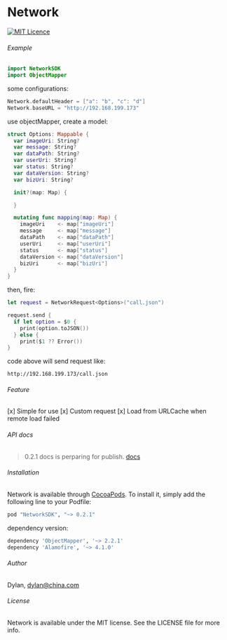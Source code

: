 # Network

[![MIT Licence](https://badges.frapsoft.com/os/mit/mit.svg?v=103)](https://opensource.org/licenses/mit-license.php)

###### Example

```swift
import NetworkSDK
import ObjectMapper
```

some configurations:
```swift
Network.defaultHeader = ["a": "b", "c": "d"]
Network.baseURL = "http://192.168.199.173"
```

use objectMapper, create a model:
```swift
struct Options: Mappable {
  var imageUri: String?
  var message: String?
  var dataPath: String?
  var userUri: String?
  var status: String?
  var dataVersion: String?
  var bizUri: String?

  init?(map: Map) {

  }

  mutating func mapping(map: Map) {
    imageUri    <- map["imageUri"]
    message     <- map["message"]
    dataPath    <- map["dataPath"]
    userUri     <- map["userUri"]
    status      <- map["status"]
    dataVersion <- map["dataVersion"]
    bizUri      <- map["bizUri"]
  }
}

```

then, fire:

```swift
let request = NetworkRequest<Options>("call.json")

request.send {
  if let option = $0 {
    print(option.toJSON())
  } else {
    print($1 ?? Error())
}
```

code above will send request like: 

```
http://192.168.199.173/call.json
```

###### Feature

[x] Simple for use
[x] Custom request 
[x] Load from URLCache when remote load failed

###### API docs

> 0.2.1 docs is perparing for publish. 
[docs](http://www.devdylan.cn/NetworkSDK/0.2.0-beta/api/)

###### Installation

Network is available through [CocoaPods](http://cocoapods.org). To install
it, simply add the following line to your Podfile:

```ruby
pod "NetworkSDK", "~> 0.2.1"
```

dependency version: 
```ruby
dependency 'ObjectMapper', '~> 2.2.1'
dependency 'Alamofire', '~> 4.1.0'
```

###### Author

Dylan, dylan@china.com

###### License

Network is available under the MIT license. See the LICENSE file for more info.
